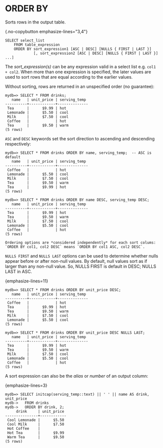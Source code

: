 # ORDER BY

Sorts rows in the output table.

{.no-copybutton emphasize-lines="3,4"}

```text
SELECT select_list
    FROM table_expression
    ORDER BY sort_expression1 [ASC | DESC] [NULLS { FIRST | LAST }]
             [, sort_expression2 [ASC | DESC] [NULLS { FIRST | LAST }] ...]
```

The *sort_expression(s)* can be any expression valid in a select list e.g. `col1 + col2`. When more than one expression is specified, the later values are used to sort rows that are equal according to the earlier values.

Without sorting, rows are returned in an unspecified order (no guarantee):

```psql
mydb=> SELECT * FROM drinks;
   name   | unit_price | serving_temp 
----------+------------+--------------
 Tea      |      $9.99 | hot
 Lemonade |      $5.50 | cool
 Milk     |      $7.50 | cool
 Coffee   |            | hot
 Tea      |      $9.50 | warm
(5 rows)
```

`ASC` and `DESC` keywords set the sort direction to ascending and descending respectively:

```psql
mydb=> SELECT * FROM drinks ORDER BY name, serving_temp;  -- ASC is default
   name   | unit_price | serving_temp 
----------+------------+--------------
 Coffee   |            | hot
 Lemonade |      $5.50 | cool
 Milk     |      $7.50 | cool
 Tea      |      $9.50 | warm
 Tea      |      $9.99 | hot
(5 rows)
```

```psql
mydb=> SELECT * FROM drinks ORDER BY name DESC, serving_temp DESC;
   name   | unit_price | serving_temp 
----------+------------+--------------
 Tea      |      $9.99 | hot
 Tea      |      $9.50 | warm
 Milk     |      $7.50 | cool
 Lemonade |      $5.50 | cool
 Coffee   |            | hot
(5 rows)
```

```{note}
Ordering options are *considered independently* for each sort colums: `ORDER BY col1, col2 DESC` means `ORDER BY col1 ASC, col2 DESC`.
```

`NULLS FIRST` and `NULLS LAST` options can be used to determine whether nulls appear before or after non-null values. By default, null values sort as if larger than any non-null value. So, NULLS FIRST is default in DESC; NULLS LAST in ASC.

{emphasize-lines=11}

```psql
mydb=> SELECT * FROM drinks ORDER BY unit_price DESC;
   name   | unit_price | serving_temp 
----------+------------+--------------
 Coffee   |            | hot
 Tea      |      $9.99 | hot
 Tea      |      $9.50 | warm
 Milk     |      $7.50 | cool
 Lemonade |      $5.50 | cool
(5 rows)

mydb=> SELECT * FROM drinks ORDER BY unit_price DESC NULLS LAST;
   name   | unit_price | serving_temp 
----------+------------+--------------
 Tea      |      $9.99 | hot
 Tea      |      $9.50 | warm
 Milk     |      $7.50 | cool
 Lemonade |      $5.50 | cool
 Coffee   |            | hot
(5 rows)
```

A sort expression can also be the *alias* or *number* of an output column:

{emphasize-lines=3}

```psql
mydb=> SELECT initcap(serving_temp::text) || ' ' || name AS drink, unit_price
mydb->   FROM drinks
mydb->   ORDER BY drink, 2;
     drink     | unit_price 
---------------+------------
 Cool Lemonade |      $5.50
 Cool Milk     |      $7.50
 Hot Coffee    |           
 Hot Tea       |      $9.99
 Warm Tea      |      $9.50
(5 rows)
```

